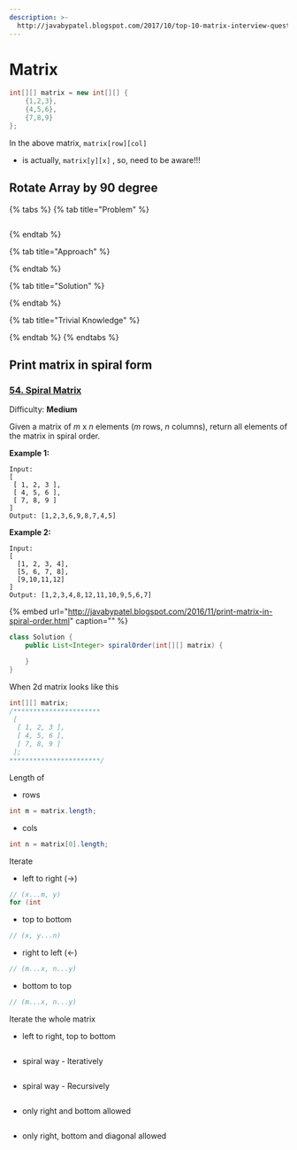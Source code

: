 ```yaml
---
description: >-
  http://javabypatel.blogspot.com/2017/10/top-10-matrix-interview-questions-in-java.html
---
```


# Matrix

```java
int[][] matrix = new int[][] {
    {1,2,3},
    {4,5,6},
    {7,8,9}
};
```

In the above matrix, `matrix[row][col]`

* is actually, `matrix[y][x]` , so, need to be aware!!!

## Rotate Array by 90 degree

{% tabs %}
{% tab title="Problem" %}
```java

```
{% endtab %}

{% tab title="Approach" %}

{% endtab %}

{% tab title="Solution" %}

{% endtab %}

{% tab title="Trivial Knowledge" %}

{% endtab %}
{% endtabs %}

## Print matrix in spiral form

### [54. Spiral Matrix](https://leetcode.com/problems/spiral-matrix/)

Difficulty: **Medium**

Given a matrix of _m_ x _n_ elements \(_m_ rows, _n_ columns\), return all elements of the matrix in spiral order.

**Example 1:**

```text
Input:
[
 [ 1, 2, 3 ],
 [ 4, 5, 6 ],
 [ 7, 8, 9 ]
]
Output: [1,2,3,6,9,8,7,4,5]
```

**Example 2:**

```text
Input:
[
  [1, 2, 3, 4],
  [5, 6, 7, 8],
  [9,10,11,12]
]
Output: [1,2,3,4,8,12,11,10,9,5,6,7]
```

{% embed url="http://javabypatel.blogspot.com/2016/11/print-matrix-in-spiral-order.html" caption="" %}

```java
class Solution {
    public List<Integer> spiralOrder(int[][] matrix) {

    }
}
```

When 2d matrix looks like this

```java
int[][] matrix;
/**********************
 [
  [ 1, 2, 3 ],
  [ 4, 5, 6 ],
  [ 7, 8, 9 ]
 ];
***********************/
```

Length of

* rows

```java
int m = matrix.length;
```

* cols

```java
int n = matrix[0].length;
```

Iterate

* left to right \(-&gt;\)

```java
// (x...m, y)  
for (int
```

* top to bottom

```java
// (x, y...n)
```

* right to left \(&lt;-\)

```java
// (m...x, n...y)
```

* bottom to top

```java
// (m...x, n...y)
```

Iterate the whole matrix

* left to right, top to bottom

```text

```

* spiral way - Iteratively

```text

```

* spiral way - Recursively

```text

```

* only right and bottom allowed

```text

```

* only right, bottom and diagonal allowed

```text

```


